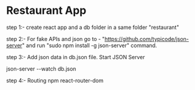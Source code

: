 # Restaurant App

step 1:- create react app and a db folder in a same folder "restaurant"

step 2:- For fake APIs and json go to - "https://github.com/typicode/json-server" and run "sudo npm install -g json-server" command.

step 3:- Add json data in db.json file.
Start JSON Server

json-server --watch db.json

step 4:- Routing npm react-router-dom